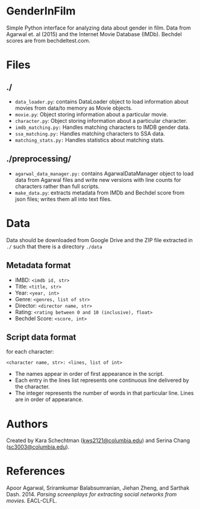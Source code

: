 # GenderInFilm
Simple Python interface for analyzing data about gender in film. Data from Agarwal et. al (2015) and the Internet Movie Database (IMDb). Bechdel scores are from bechdeltest.com.

# Files
## ./
- `data_loader.py`: contains DataLoader object to load information about movies from data/to memory as Movie objects.
- `movie.py`: Object storing information about a particular movie.
- `character.py`: Object storing information about a particular character.
- `imdb_matching.py:` Handles matching characters to IMDB gender data.
- `ssa_matching.py:` Handles matching characters to SSA data.
- `matching_stats.py:` Handles statistics about matching stats.

## ./preprocessing/
- `agarwal_data_manager.py:` contains AgarwalDataManager object to load data from Agarwal files and write new versions with line counts for characters rather than full scripts.
- `make_data.py`: extracts metadata from IMDb and Bechdel score from json files; writes them all into text files.


# Data
Data should be downloaded from Google Drive and the ZIP file extracted in `./` such that there is a directory `./data`

## Metadata format
- IMBD: `<imdb id, str>`
- Title: `<title, str>`
- Year: `<year, int>`
- Genre: `<genres, list of str>`
- Director: `<director name, str>`
- Rating: `<rating between 0 and 10 (inclusive), float>`
- Bechdel Score: `<score, int>`

## Script data format

for each character:
```
<character name, str>: <lines, list of int>
```

- The names appear in order of first appearance in the script.
- Each entry in the lines list represents one continuous line delivered by the character.
- The integer represents the number of words in that particular line. Lines are in order of appearance.

# Authors
Created by Kara Schechtman (kws2121@columbia.edu) and Serina Chang (sc3003@columbia.edu).

# References
Apoor Agarwal, Sriramkumar Balabsumranian, Jiehan Zheng, and Sarthak Dash. 2014. *Parsing screenplays for extracting social networks from movies.* EACL-CLFL.
